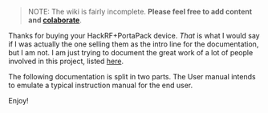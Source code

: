> NOTE: The wiki is fairly incomplete. **Please feel free to add content and [colaborate](How-to-colaborate)**.

Thanks for buying your HackRF+PortaPack device. _That_ is what I would say if I was actually the one selling them as the intro line for the documentation, but I am not. I am just trying to document the great work of a lot of people involved in this project, listed [here](https://github.com/eried/portapack-havoc/blob/master/firmware/application/apps/ui_about.hpp#L77).

The following documentation is split in two parts. The User manual intends to emulate a typical instruction manual for the end user.

Enjoy!